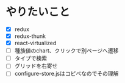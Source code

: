 # やりたいこと
- [x] redux
- [x] redux-thunk
- [x] react-virtualized
- [ ] 種族値のchart、クリックで別ページへ遷移
- [ ] タイプで検索
- [ ] グリッドを右寄せ
- [ ] configure-store.jsはコピペなのでその理解